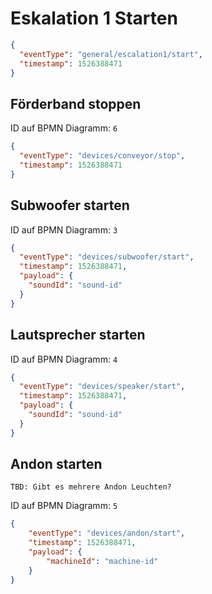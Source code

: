 # Eskalation 1 Starten
```json
{
  "eventType": "general/escalation1/start",
  "timestamp": 1526388471
}
```

## Förderband stoppen
ID auf BPMN Diagramm: `6`

```json
{
  "eventType": "devices/conveyor/stop",
  "timestamp": 1526388471
}
```

## Subwoofer starten
ID auf BPMN Diagramm: `3`

```json
{
  "eventType": "devices/subwoofer/start",
  "timestamp": 1526388471,
  "payload": {
    "soundId": "sound-id"
  }
}
```

## Lautsprecher starten
ID auf BPMN Diagramm: `4`

```json
{
  "eventType": "devices/speaker/start",
  "timestamp": 1526388471,
  "payload": {
    "soundId": "sound-id"
  }
}
```

## Andon starten

```TBD: Gibt es mehrere Andon Leuchten?```

ID auf BPMN Diagramm: `5`
```json
{
    "eventType": "devices/andon/start",
    "timestamp": 1526388471,
    "payload": {
        "machineId": "machine-id"
    }
}
```
